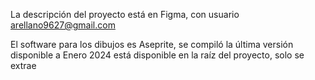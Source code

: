 
La descripción del proyecto está en Figma, con usuario arellano9627@gmail.com


El software para los dibujos es Aseprite, se compiló la última versión disponible a Enero 2024
está disponible en la raíz del proyecto, solo se extrae




